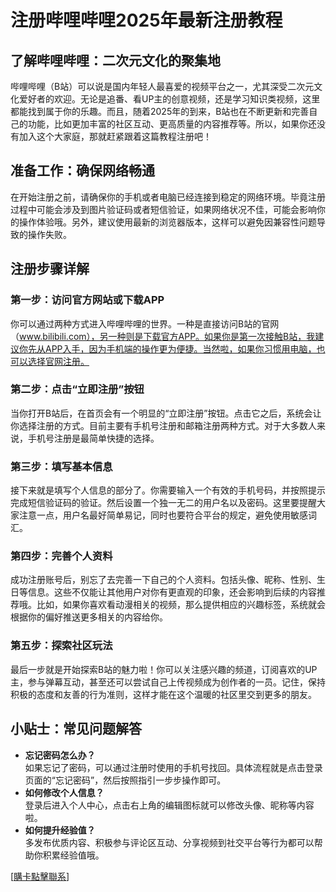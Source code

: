 # 注册哔哩哔哩2025年最新注册教程

## 了解哔哩哔哩：二次元文化的聚集地
哔哩哔哩（B站）可以说是国内年轻人最喜爱的视频平台之一，尤其深受二次元文化爱好者的欢迎。无论是追番、看UP主的创意视频，还是学习知识类视频，这里都能找到属于你的乐趣。而且，随着2025年的到来，B站也在不断更新和完善自己的功能，比如更加丰富的社区互动、更高质量的内容推荐等。所以，如果你还没有加入这个大家庭，那就赶紧跟着这篇教程注册吧！

## 准备工作：确保网络畅通
在开始注册之前，请确保你的手机或者电脑已经连接到稳定的网络环境。毕竟注册过程中可能会涉及到图片验证码或者短信验证，如果网络状况不佳，可能会影响你的操作体验哦。另外，建议使用最新的浏览器版本，这样可以避免因兼容性问题导致的操作失败。

## 注册步骤详解
### 第一步：访问官方网站或下载APP
你可以通过两种方式进入哔哩哔哩的世界。一种是直接访问B站的官网（www.bilibili.com），另一种则是下载官方APP。如果你是第一次接触B站，我建议你先从APP入手，因为手机端的操作更为便捷。当然啦，如果你习惯用电脑，也可以选择官网注册。

### 第二步：点击“立即注册”按钮
当你打开B站后，在首页会有一个明显的“立即注册”按钮。点击它之后，系统会让你选择注册的方式。目前主要有手机号注册和邮箱注册两种方式。对于大多数人来说，手机号注册是最简单快捷的选择。

### 第三步：填写基本信息
接下来就是填写个人信息的部分了。你需要输入一个有效的手机号码，并按照提示完成短信验证码的验证。然后设置一个独一无二的用户名以及密码。这里要提醒大家注意一点，用户名最好简单易记，同时也要符合平台的规定，避免使用敏感词汇。

### 第四步：完善个人资料
成功注册账号后，别忘了去完善一下自己的个人资料。包括头像、昵称、性别、生日等信息。这些不仅能让其他用户对你有更直观的印象，还会影响到后续的内容推荐哦。比如，如果你喜欢看动漫相关的视频，那么提供相应的兴趣标签，系统就会根据你的偏好推送更多相关的内容给你。

### 第五步：探索社区玩法
最后一步就是开始探索B站的魅力啦！你可以关注感兴趣的频道，订阅喜欢的UP主，参与弹幕互动，甚至还可以尝试自己上传视频成为创作者的一员。记住，保持积极的态度和友善的行为准则，这样才能在这个温暖的社区里交到更多的朋友。

## 小贴士：常见问题解答
- **忘记密码怎么办？**  
如果忘记了密码，可以通过注册时使用的手机号找回。具体流程就是点击登录页面的“忘记密码”，然后按照指引一步步操作即可。
- **如何修改个人信息？**  
登录后进入个人中心，点击右上角的编辑图标就可以修改头像、昵称等内容啦。
- **如何提升经验值？**  
多发布优质内容、积极参与评论区互动、分享视频到社交平台等行为都可以帮助你积累经验值哦。

[[購卡點擊聯系](https://t.me/s/esim1088)]